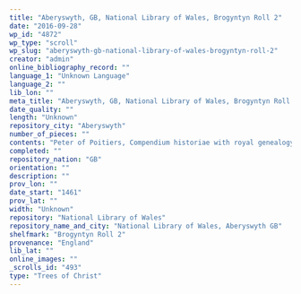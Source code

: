 ```yaml
---
title: "Aberyswyth, GB, National Library of Wales, Brogyntyn Roll 2"
date: "2016-09-28"
wp_id: "4872"
wp_type: "scroll"
wp_slug: "aberyswyth-gb-national-library-of-wales-brogyntyn-roll-2"
creator: "admin"
online_bibliography_record: ""
language_1: "Unknown Language"
language_2: ""
lib_lon: ""
meta_title: "Aberyswyth, GB, National Library of Wales, Brogyntyn Roll 2"
date_quality: ""
length: "Unknown"
repository_city: "Aberyswyth"
number_of_pieces: ""
contents: "Peter of Poitiers, Compendium historiae with royal genealogy extended to 1461."
completed: ""
repository_nation: "GB"
orientation: ""
description: ""
prov_lon: ""
date_start: "1461"
prov_lat: ""
width: "Unknown"
repository: "National Library of Wales"
repository_name_and_city: "National Library of Wales, Aberyswyth GB"
shelfmark: "Brogyntyn Roll 2"
provenance: "England"
lib_lat: ""
online_images: ""
_scrolls_id: "493"
type: "Trees of Christ"
---
```



